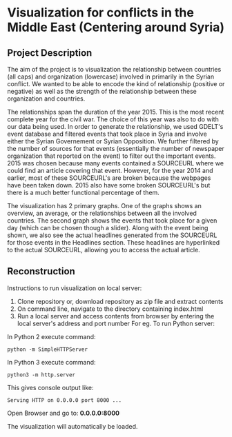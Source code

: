 # Visualization for conflicts in the Middle East (Centering around Syria) 


## Project Description
The aim of the project is to visualization the relationship between countries
(all caps) and organization (lowercase) involved in primarily in the Syrian conflict.
We wanted to be able to encode the kind of relationship (positive or negative)
as well as the strength of the relationship between these organization and countries.

The relationships span the duration of the year 2015. This is the most recent
complete year for the civil war. The choice of this year was also to do with our
data being used. In order to generate the relationship, we used GDELT's event
database and filtered events that took place in Syria and involve either the
Syrian Governement or Syrian Opposition. We further filtered by the number of
sources for that events (essentially the number of newspaper organization that
reported on the event) to filter out the important events. 2015 was chosen
because many events contained a SOURCEURL where we could find an article covering
that event. However, for the year 2014 and earlier, most of these SOURCEURL's are
broken because the webpages have been taken down. 2015 also have some broken
SOURCEURL's but there is a much better functional percentage of them.

The visualization has 2 primary graphs. One of the graphs shows an overview, an
average, or the relationships between all the involved countries. The second graph
shows the events that took place for a given day (which can be chosen though a slider).
Along with the event being shown, we also see the actual headlines generated from the
SOURCEURL for those events in the Headlines section. These headlines are hyperlinked
to the actual SOURCEURL, allowing you to access the actual article.


## Reconstruction
Instructions to run visualization on local server:
1) Clone repository or, download repository as zip file and extract contents
2) On command line, navigate to the directory containing index.html
3) Run a local server and access contents from browser by entering the local server's address and port number
For eg.
To run Python server:

In Python 2 execute command:
```
python -m SimpleHTTPServer
```

In Python 3 execute command:
```
python3 -m http.server
```

This gives console output like:
```
Serving HTTP on 0.0.0.0 port 8000 ...
```

Open Browser and go to: **0.0.0.0:8000**


The visualization will automatically be loaded.
